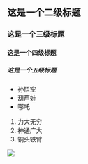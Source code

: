 ## 这是一个二级标题
### 这是一个三级标题
#### 这是一个四级标题
##### **这是一个五级标题**
* 孙悟空
* 葫芦娃
* 哪吒
1. 力大无穷
1. 神通广大
1. 铜头铁臂

![](https://qgt-style.oss-cn-hangzhou.aliyuncs.com/newcoursep4/g1/g1-2-2/tenor.gif)
